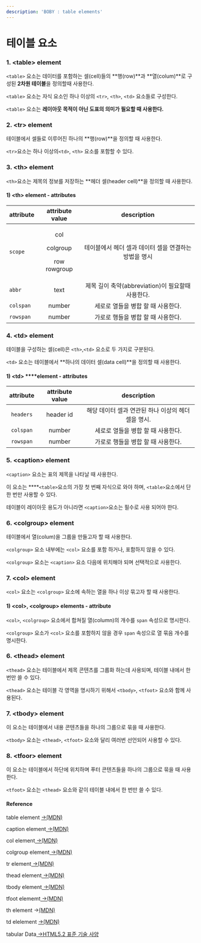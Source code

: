 ```yaml
---
description: 'BOBY : table elements'
---
```


# 테이블 요소

### 1. &lt;table&gt; element

`<table>` 요소는 데이터를 포함하는 셀\(cell\)들의 **행\(row\)**과 **열\(colum\)**로 구성된 **2차원 테이블**을 정의할때 사용한다. 

`<table>`  요소는 자식 요소인 하나 이상의 `<tr>`, `<th>`, `<td>` 요소들로 구성한다.

`<table>` 요소는 **레이아웃 목적이 아닌 도표의 의미가 필요할 때 사용한다.**

### **2. &lt;tr&gt;** element

테이블에서 셀들로 이루어진 하나의 **행\(row\)**을 정의할 때 사용한다.

`<tr>`요소는 하나 이상의`<td>`, `<th>` 요소를 포함할 수 있다.

### 3. &lt;th&gt; element

`<th>`요소는 제목의 정보를 저장하는 **헤더 셀\(header cell\)**을 정의할 때 사용한다.

#### 1\) &lt;th&gt; element - attributes

<table>
  <thead>
    <tr>
      <th style="text-align:left">attribute</th>
      <th style="text-align:center">attribute value</th>
      <th style="text-align:center">description</th>
    </tr>
  </thead>
  <tbody>
    <tr>
      <td style="text-align:left"><code>scope</code>
      </td>
      <td style="text-align:center">
        <p>col</p>
        <p>colgroup</p>
        <p>row rowgroup</p>
      </td>
      <td style="text-align:center">&#xD14C;&#xC774;&#xBE14;&#xC5D0;&#xC11C; &#xD5E4;&#xB354; &#xC140;&#xACFC;
        &#xB370;&#xC774;&#xD130; &#xC140;&#xC744; &#xC5F0;&#xACB0;&#xD558;&#xB294;
        &#xBC29;&#xBC95;&#xC744; &#xBA85;&#xC2DC;</td>
    </tr>
    <tr>
      <td style="text-align:left"><code>abbr</code>
      </td>
      <td style="text-align:center">text</td>
      <td style="text-align:center">&#xC81C;&#xBAA9; &#xAE38;&#xC774; &#xCD95;&#xC57D;(abbreviation)&#xC774;
        &#xD544;&#xC694;&#xD560;&#xB54C; &#xC0AC;&#xC6A9;&#xD55C;&#xB2E4;.</td>
    </tr>
    <tr>
      <td style="text-align:left"><code>colspan</code>
      </td>
      <td style="text-align:center">number</td>
      <td style="text-align:center">&#xC138;&#xB85C;&#xB85C; &#xC5F4;&#xB4E4;&#xC744; &#xBCD1;&#xD569; &#xD560;
        &#xB54C; &#xC0AC;&#xC6A9;&#xD55C;&#xB2E4;.</td>
    </tr>
    <tr>
      <td style="text-align:left"><code>rowspan</code>
      </td>
      <td style="text-align:center">number</td>
      <td style="text-align:center">&#xAC00;&#xB85C;&#xB85C; &#xD589;&#xB4E4;&#xC744; &#xBCD1;&#xD569; &#xD560;
        &#xB54C; &#xC0AC;&#xC6A9;&#xD55C;&#xB2E4;.</td>
    </tr>
  </tbody>
</table>

### 4. &lt;td&gt; element

테이블을 구성하는 셀\(cell\)은 `<th>`,`<td>` 요소로 두 가지로 구분된다.

`<td>` 요소는 테이블에서 **하나의 데이터 셀\(data cell\)**을 정의할 때 사용한다.

#### 1\) &lt;td&gt; ****element - attributes

| attribute | attribute value | description |
| :---: | :---: | :---: |
| `headers` | header id | 해당 데이터 셀과 연관된 하나 이상의 헤더 셀을 명시. |
| `colspan` | number | 세로로 열들을 병합 할 때 사용한다. |
| `rowspan` | number | 가로로 행들을 병합 할 때 사용한다. |

### 5. &lt;caption&gt; element

`<caption>` 요소는 표의 제목을 나타날 때 사용한다.

이 요소는 ****`<table>`요소의 가장 첫 번째 자식으로 와야 하며, `<table>`요소에서 단 한 번만 사용할 수 있다.

테이블이 레이아웃 용도가 아니라면 `<caption>`요소는 필수로 사용 되어야 한다.

### 6. &lt;colgroup&gt; element

테이블에서 열\(colum\)을 그룹을 만들고자 할 때 사용한다.

`<colgroup>` 요소 내부에는 `<col>` 요소를 포함 하거나, 포함하지 않을 수 있다.

`<colgroup>` 요소는 `<caption>` 요소 다음에 위치해야 되며 선택적으로 사용한다.

### 7. &lt;col&gt; element

`<col>` 요소는 `<colgroup>` 요소에 속하는 열을 하나 이상 묶고자 할 때 사용한다.

#### 1\) &lt;col&gt;, &lt;colgroup&gt; elements - attribute

`<col>`, `<colgroup>` 요소에서 합쳐질 열\(column\)의 개수를 `span` 속성으로 명시한다.

`<colgroup>` 요소가 `<col>` 요소를 포함하지 않을 경우 `span` 속성으로 열 묶음 개수를 명시한다.

### 6. &lt;thead&gt; element

`<thead>` 요소는 테이블에서 제목 콘텐츠를 그룹화 하는데 사용되며, 테이블 내에서 한 번만 쓸 수 있다.

`<thead>` 요소는 테이블 각 영역을 명시하기 위해서 `<tbody>`, `<tfoot>` 요소와 함께 사용된다.

### 7. &lt;tbody&gt; element

이 요소는 테이블에서 내용 콘텐츠들을 하나의 그룹으로 묶을 때 사용한다.

`<tbody>` 요소는 `<thead>`, `<tfoot>` 요소와 달리 여러번 선언되어 사용할 수 있다.

### 8. &lt;tfoor&gt; element

이 요소는 테이블에서 하단에 위치하며 푸터 콘텐츠들을 하나의 그룹으로 묶을 때 사용한다.

`<tfoot>` 요소는 `<thead>` 요소와 같이 테이블 내에서 한 번만 쓸 수 있다.

#### Reference

table  element [ →\(MDN\)](https://developer.mozilla.org/ko/docs/Web/HTML/Element/table)

caption element[ →\(MDN\)](https://developer.mozilla.org/ko/docs/Web/HTML/Element/caption)

col element[ →\(MDN\)](https://developer.mozilla.org/ko/docs/Web/HTML/Element/col)

colgroup element[ →\(MDN\)](https://developer.mozilla.org/ko/docs/Web/HTML/Element/colgroup)

tr element[ →\(MDN\)](https://developer.mozilla.org/ko/docs/Web/HTML/Element/tr)

thead element[ →\(MDN\)](https://developer.mozilla.org/ko/docs/Web/HTML/Element/thead)

tbody element[ →\(MDN\)](https://developer.mozilla.org/ko/docs/Web/HTML/Element/tbody)

tfoot elememt[ →\(MDN\)](https://developer.mozilla.org/ko/docs/Web/HTML/Element/tfoot)

th element →[\(MDN\)](https://developer.mozilla.org/ko/docs/Web/HTML/Element/th)

td elelement [ →\(MDN\)](https://developer.mozilla.org/ko/docs/Web/HTML/Element/td)

tabular Data[ →HTML5.2 표준 기술 사양﻿](https://html.spec.whatwg.org/multipage/tables.html#tabular-data)



